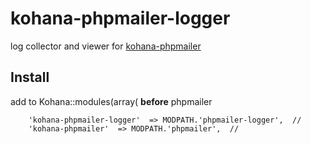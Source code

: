 # kohana-phpmailer-logger
log collector and viewer for [kohana-phpmailer](https://github.com/timophey/kohana-phpmailer)

## Install
add to Kohana::modules(array( **before** phpmailer
```
	'kohana-phpmailer-logger'  => MODPATH.'phpmailer-logger',  //
	'kohana-phpmailer'  => MODPATH.'phpmailer',  //
```
